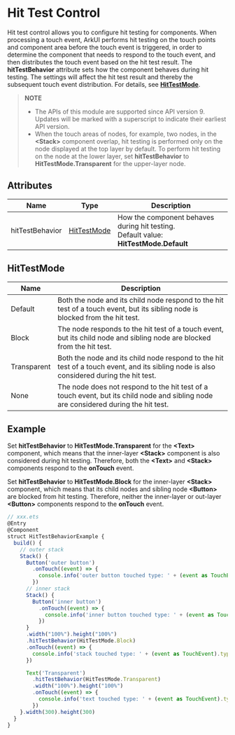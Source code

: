 # Hit Test Control

Hit test control allows you to configure hit testing for components. When processing a touch event, ArkUI performs hit testing on the touch points and component area before the touch event is triggered, in order to determine the component that needs to respond to the touch event, and then distributes the touch event based on the hit test result. The **hitTestBehavior** attribute sets how the component behaves during hit testing. The settings will affect the hit test result and thereby the subsequent touch event distribution. For details, see **[HitTestMode](#hittestmode)**.

>  **NOTE**
>
>  - The APIs of this module are supported since API version 9. Updates will be marked with a superscript to indicate their earliest API version.
>  - When the touch areas of nodes, for example, two nodes, in the **\<Stack>** component overlap, hit testing is performed only on the node displayed at the top layer by default. To perform hit testing on the node at the lower layer, set **hitTestBehavior** to **HitTestMode.Transparent** for the upper-layer node.


## Attributes

| Name              | Type    | Description                                 |
| -------------------- | -------- | ---------------------------------------- |
| hitTestBehavior      | [HitTestMode](#hittestmode) | How the component behaves during hit testing.<br>Default value: **HitTestMode.Default**|

## HitTestMode

| Name         | Description                                      |
| ------------| ----------------------------------------- |
| Default     | Both the node and its child node respond to the hit test of a touch event, but its sibling node is blocked from the hit test.|
| Block       | The node responds to the hit test of a touch event, but its child node and sibling node are blocked from the hit test.|
| Transparent | Both the node and its child node respond to the hit test of a touch event, and its sibling node is also considered during the hit test.|
| None        | The node does not respond to the hit test of a touch event, but its child node and sibling node are considered during the hit test.|


## Example

Set **hitTestBehavior** to **HitTestMode.Transparent** for the **\<Text>** component, which means that the inner-layer **\<Stack>** component is also considered during hit testing. Therefore, both the **\<Text>** and **\<Stack>** components respond to the **onTouch** event.

Set **hitTestBehavior** to **HitTestMode.Block** for the inner-layer **\<Stack>** component, which means that its child nodes and sibling node **\<Button>** are blocked from hit testing. Therefore, neither the inner-layer or out-layer **\<Button>** components respond to the **onTouch** event.

```ts
// xxx.ets
@Entry
@Component
struct HitTestBehaviorExample {
  build() {
    // outer stack
    Stack() {
      Button('outer button')
        .onTouch((event) => {
          console.info('outer button touched type: ' + (event as TouchEvent).type)
        })
      // inner stack
      Stack() {
        Button('inner button')
          .onTouch((event) => {
            console.info('inner button touched type: ' + (event as TouchEvent).type)
          })
      }
      .width("100%").height("100%")
      .hitTestBehavior(HitTestMode.Block)
      .onTouch((event) => {
        console.info('stack touched type: ' + (event as TouchEvent).type)
      })

      Text('Transparent')
        .hitTestBehavior(HitTestMode.Transparent)
        .width("100%").height("100%")
        .onTouch((event) => {
          console.info('text touched type: ' + (event as TouchEvent).type)
        })
    }.width(300).height(300)
  }
}
```
